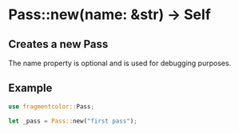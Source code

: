 # Pass::new(name: &str) -> Self

## Creates a new Pass

The name property is optional and is used for debugging purposes.

## Example

```rust
use fragmentcolor::Pass;

let _pass = Pass::new("first pass");
```
